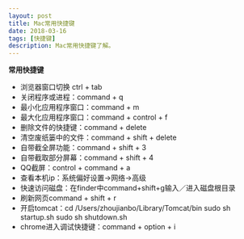 ```yaml
---
layout: post
title: Mac常用快捷键
date: 2018-03-16
tags: [快捷键]
description: Mac常用快捷键了解。
---
```


**常用快捷键**
- 浏览器窗口切换 ctrl + tab
- 关闭程序或进程：command + q
- 最小化应用程序窗口：command + m
- 最大化应用程序窗口：command + control + f
- 删除文件的快捷键：command + delete
- 清空废纸篓中的文件：command + shift + delete
- 自带截全屏功能：command + shift + 3
- 自带截取部分屏幕：command + shift + 4
- QQ截屏：control + command + a
- 查看本机ip：系统偏好设置->网络->高级
- 快速访问磁盘：在finder中command+shift+g输入／进入磁盘根目录
- 刷新网页command + shift + r
- 开启tomcat：cd /Users/zhoujianbo/Library/Tomcat/bin  sudo sh startup.sh        sudo sh shutdown.sh
- chrome进入调试快捷键：command + option + i